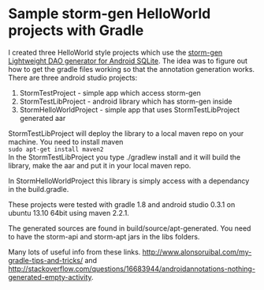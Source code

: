 # Sample storm-gen HelloWorld projects with Gradle
I created three HelloWorld style projects which use the [storm-gen Lightweight DAO generator for Android SQLite](https://code.google.com/p/storm-gen/).
The idea was to figure out how to get the gradle files working so that the annotation generation works. There are three android studio projects: 

1. StormTestProject - simple app which access storm-gen  
2. StormTestLibProject - android library which has storm-gen inside  
3. StormHelloWorldProject - simple app that uses StormTestLibProject generated aar  

StormTestLibProject will deploy the library to a local maven repo on your machine. You need to install maven  
`sudo apt-get install maven2`  
In the StormTestLibProject you type ./gradlew install and it will build the library, make the aar and put it in your local maven repo. 

In StormHelloWorldProject this library is simply access with a dependancy in the build.gradle.

These projects were tested with gradle 1.8 and android studio 0.3.1 on ubuntu 13.10 64bit using maven 2.2.1.

The generated sources are found in build/source/apt-generated. You need to have the storm-api and storm-apt jars in the libs folders.


Many lots of useful info from these links. http://www.alonsoruibal.com/my-gradle-tips-and-tricks/ and http://stackoverflow.com/questions/16683944/androidannotations-nothing-generated-empty-activity.
